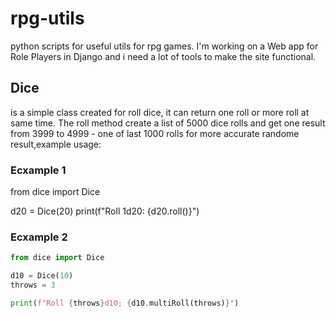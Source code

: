 # rpg-utils
python scripts for useful utils for rpg games.
I'm working on a Web app for Role Players in Django and i need a lot of tools to make the site functional.

## Dice 
is  a simple class created for roll dice, it can return one roll or more roll at same time. 
The roll method create a list of 5000 dice rolls and get one result from 3999 to 4999 - one of last 1000 rolls for more accurate randome result,example usage:

### Ecxample 1

from dice import Dice

d20 = Dice(20)
print(f"Roll 1d20: {d20.roll()}")

### Ecxample 2
```python
from dice import Dice

d10 = Dice(10)
throws = 3

print(f"Roll {throws}d10; {d10.multiRoll(throws)}")
```




